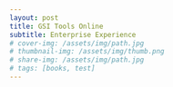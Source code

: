 ```yaml
---
layout: post
title: GSI Tools Online
subtitle: Enterprise Experience
# cover-img: /assets/img/path.jpg
# thumbnail-img: /assets/img/thumb.png
# share-img: /assets/img/path.jpg
# tags: [books, test]
---
```


